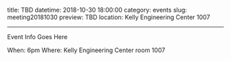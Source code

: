 title: TBD
datetime: 2018-10-30 18:00:00
category: events
slug: meeting20181030
preview: TBD
location: Kelly Engineering Center 1007

---

Event Info Goes Here

When: 6pm
Where: Kelly Engineering Center room 1007

